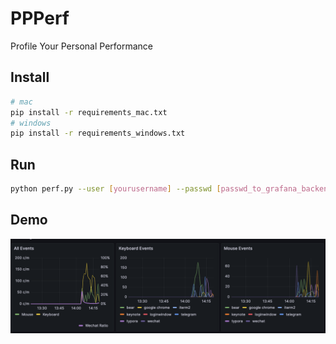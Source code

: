 # PPPerf

Profile Your Personal Performance



## Install

```bash
# mac 
pip install -r requirements_mac.txt
# windows
pip install -r requirements_windows.txt
```

## Run

```bash
python perf.py --user [yourusername] --passwd [passwd_to_grafana_backend]
```

## Demo

![demo](./img/demo.png)